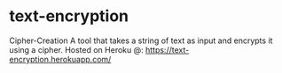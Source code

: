 # text-encryption
Cipher-Creation
A tool that takes a string of text as input and encrypts it using a cipher.
Hosted on Heroku @: https://text-encryption.herokuapp.com/

